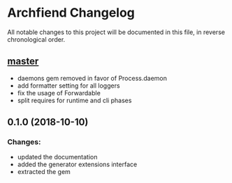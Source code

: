 # Archfiend Changelog

All notable changes to this project will be documented in this file, in reverse chronological order.

## [master]
[master]: https://github.com/toptal/archfiend/compare/0.1.0...HEAD

* daemons gem removed in favor of Process.daemon
* add formatter setting for all loggers
* fix the usage of Forwardable
* split requires for runtime and cli phases

## 0.1.0 (2018-10-10)
[0.1.0]: https://github.com/toptal/archfiend/compare/13d855f...0.1.0

### Changes:

* updated the documentation
* added the generator extensions interface
* extracted the gem
